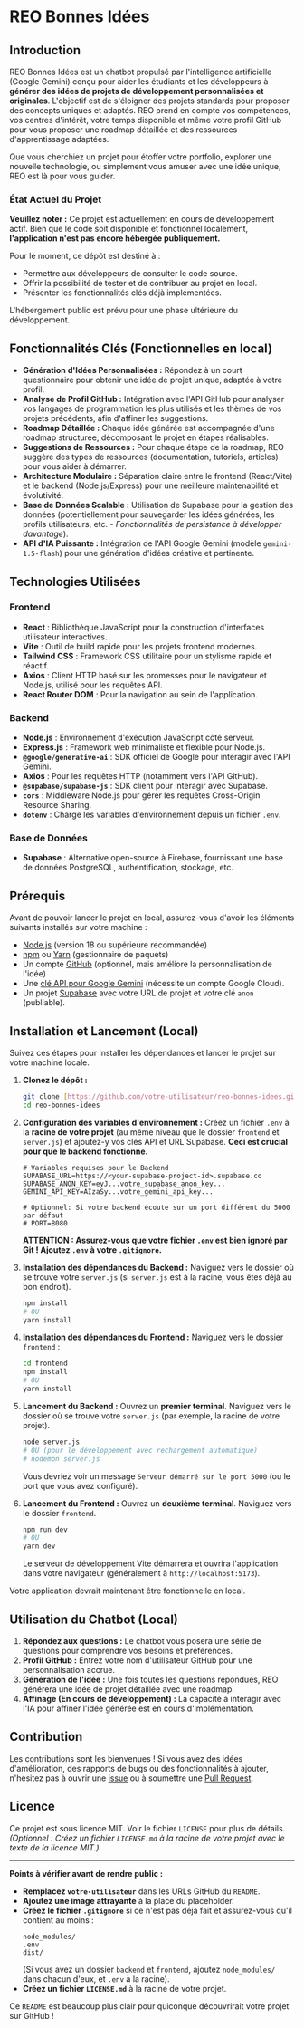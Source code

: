 # REO Bonnes Idées

## Introduction

REO Bonnes Idées est un chatbot propulsé par l'intelligence artificielle (Google Gemini) conçu pour aider les étudiants et les développeurs à **générer des idées de projets de développement personnalisées et originales**. L'objectif est de s'éloigner des projets standards pour proposer des concepts uniques et adaptés. REO prend en compte vos compétences, vos centres d'intérêt, votre temps disponible et même votre profil GitHub pour vous proposer une roadmap détaillée et des ressources d'apprentissage adaptées.

Que vous cherchiez un projet pour étoffer votre portfolio, explorer une nouvelle technologie, ou simplement vous amuser avec une idée unique, REO est là pour vous guider.

### État Actuel du Projet

**Veuillez noter :** Ce projet est actuellement en cours de développement actif. Bien que le code soit disponible et fonctionnel localement, **l'application n'est pas encore hébergée publiquement.**

Pour le moment, ce dépôt est destiné à :
* Permettre aux développeurs de consulter le code source.
* Offrir la possibilité de tester et de contribuer au projet en local.
* Présenter les fonctionnalités clés déjà implémentées.

L'hébergement public est prévu pour une phase ultérieure du développement.

## Fonctionnalités Clés (Fonctionnelles en local)

* **Génération d'Idées Personnalisées :** Répondez à un court questionnaire pour obtenir une idée de projet unique, adaptée à votre profil.
* **Analyse de Profil GitHub :** Intégration avec l'API GitHub pour analyser vos langages de programmation les plus utilisés et les thèmes de vos projets précédents, afin d'affiner les suggestions.
* **Roadmap Détaillée :** Chaque idée générée est accompagnée d'une roadmap structurée, décomposant le projet en étapes réalisables.
* **Suggestions de Ressources :** Pour chaque étape de la roadmap, REO suggère des types de ressources (documentation, tutoriels, articles) pour vous aider à démarrer.
* **Architecture Modulaire :** Séparation claire entre le frontend (React/Vite) et le backend (Node.js/Express) pour une meilleure maintenabilité et évolutivité.
* **Base de Données Scalable :** Utilisation de Supabase pour la gestion des données (potentiellement pour sauvegarder les idées générées, les profils utilisateurs, etc. - *Fonctionnalités de persistance à développer davantage*).
* **API d'IA Puissante :** Intégration de l'API Google Gemini (modèle `gemini-1.5-flash`) pour une génération d'idées créative et pertinente.

## Technologies Utilisées

### Frontend
* **React** : Bibliothèque JavaScript pour la construction d'interfaces utilisateur interactives.
* **Vite** : Outil de build rapide pour les projets frontend modernes.
* **Tailwind CSS** : Framework CSS utilitaire pour un stylisme rapide et réactif.
* **Axios** : Client HTTP basé sur les promesses pour le navigateur et Node.js, utilisé pour les requêtes API.
* **React Router DOM** : Pour la navigation au sein de l'application.

### Backend
* **Node.js** : Environnement d'exécution JavaScript côté serveur.
* **Express.js** : Framework web minimaliste et flexible pour Node.js.
* **`@google/generative-ai`** : SDK officiel de Google pour interagir avec l'API Gemini.
* **Axios** : Pour les requêtes HTTP (notamment vers l'API GitHub).
* **`@supabase/supabase-js`** : SDK client pour interagir avec Supabase.
* **`cors`** : Middleware Node.js pour gérer les requêtes Cross-Origin Resource Sharing.
* **`dotenv`** : Charge les variables d'environnement depuis un fichier `.env`.

### Base de Données
* **Supabase** : Alternative open-source à Firebase, fournissant une base de données PostgreSQL, authentification, stockage, etc.

## Prérequis

Avant de pouvoir lancer le projet en local, assurez-vous d'avoir les éléments suivants installés sur votre machine :

* [Node.js](https://nodejs.org/) (version 18 ou supérieure recommandée)
* [npm](https://www.npmjs.com/) ou [Yarn](https://yarnpkg.com/) (gestionnaire de paquets)
* Un compte [GitHub](https://github.com/) (optionnel, mais améliore la personnalisation de l'idée)
* Une [clé API pour Google Gemini](https://ai.google.dev/gemini-api/docs/get-started/node#setup_your_api_key) (nécessite un compte Google Cloud).
* Un projet [Supabase](https://supabase.com/) avec votre URL de projet et votre clé `anon` (publiable).

## Installation et Lancement (Local)

Suivez ces étapes pour installer les dépendances et lancer le projet sur votre machine locale.

1.  **Clonez le dépôt :**
    ```bash
    git clone [https://github.com/votre-utilisateur/reo-bonnes-idees.git](https://github.com/votre-utilisateur/reo-bonnes-idees.git)
    cd reo-bonnes-idees
    ```

2.  **Configuration des variables d'environnement :**
    Créez un fichier `.env` à la **racine de votre projet** (au même niveau que le dossier `frontend` et `server.js`) et ajoutez-y vos clés API et URL Supabase. **Ceci est crucial pour que le backend fonctionne.**

    ```env
    # Variables requises pour le Backend
    SUPABASE_URL=https://<your-supabase-project-id>.supabase.co
    SUPABASE_ANON_KEY=eyJ...votre_supabase_anon_key...
    GEMINI_API_KEY=AIzaSy...votre_gemini_api_key...

    # Optionnel: Si votre backend écoute sur un port différent du 5000 par défaut
    # PORT=8080
    ```
    **ATTENTION : Assurez-vous que votre fichier `.env` est bien ignoré par Git ! Ajoutez `.env` à votre `.gitignore`.**

3.  **Installation des dépendances du Backend :**
    Naviguez vers le dossier où se trouve votre `server.js` (si `server.js` est à la racine, vous êtes déjà au bon endroit).
    ```bash
    npm install
    # OU
    yarn install
    ```

4.  **Installation des dépendances du Frontend :**
    Naviguez vers le dossier `frontend` :
    ```bash
    cd frontend
    npm install
    # OU
    yarn install
    ```

5.  **Lancement du Backend :**
    Ouvrez un **premier terminal**. Naviguez vers le dossier où se trouve votre `server.js` (par exemple, la racine de votre projet).
    ```bash
    node server.js
    # OU (pour le développement avec rechargement automatique)
    # nodemon server.js
    ```
    Vous devriez voir un message `Serveur démarré sur le port 5000` (ou le port que vous avez configuré).

6.  **Lancement du Frontend :**
    Ouvrez un **deuxième terminal**. Naviguez vers le dossier `frontend`.
    ```bash
    npm run dev
    # OU
    yarn dev
    ```
    Le serveur de développement Vite démarrera et ouvrira l'application dans votre navigateur (généralement à `http://localhost:5173`).

Votre application devrait maintenant être fonctionnelle en local.

## Utilisation du Chatbot (Local)

1.  **Répondez aux questions :** Le chatbot vous posera une série de questions pour comprendre vos besoins et préférences.
2.  **Profil GitHub :** Entrez votre nom d'utilisateur GitHub pour une personnalisation accrue.
3.  **Génération de l'idée :** Une fois toutes les questions répondues, REO générera une idée de projet détaillée avec une roadmap.
4.  **Affinage (En cours de développement) :** La capacité à interagir avec l'IA pour affiner l'idée générée est en cours d'implémentation.

## Contribution

Les contributions sont les bienvenues ! Si vous avez des idées d'amélioration, des rapports de bugs ou des fonctionnalités à ajouter, n'hésitez pas à ouvrir une [issue](https://github.com/votre-utilisateur/reo-bonnes-idees/issues) ou à soumettre une [Pull Request](https://github.com/votre-utilisateur/reo-bonnes-idees/pulls).

## Licence

Ce projet est sous licence MIT. Voir le fichier `LICENSE` pour plus de détails. *(Optionnel : Créez un fichier `LICENSE.md` à la racine de votre projet avec le texte de la licence MIT.)*

---

**Points à vérifier avant de rendre public :**
* **Remplacez `votre-utilisateur`** dans les URLs GitHub du `README`.
* **Ajoutez une image attrayante** à la place du placeholder.
* **Créez le fichier `.gitignore`** si ce n'est pas déjà fait et assurez-vous qu'il contient au moins :
    ```
    node_modules/
    .env
    dist/
    ```
    (Si vous avez un dossier `backend` et `frontend`, ajoutez `node_modules/` dans chacun d'eux, et `.env` à la racine).
* **Créez un fichier `LICENSE.md`** à la racine de votre projet.

Ce `README` est beaucoup plus clair pour quiconque découvrirait votre projet sur GitHub !
